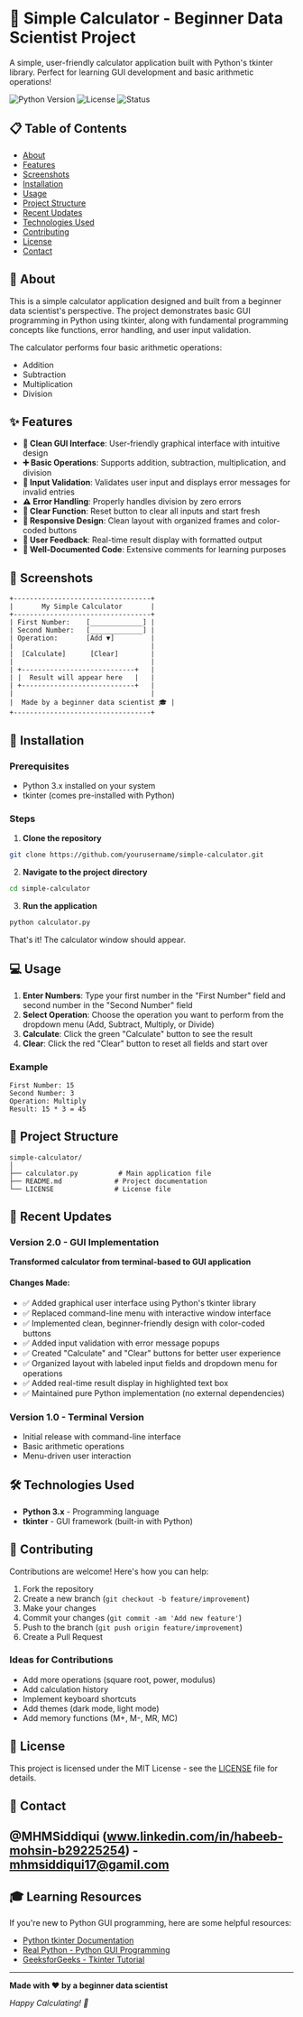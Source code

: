 # 🧮 Simple Calculator - Beginner Data Scientist Project

A simple, user-friendly calculator application built with Python's tkinter library. Perfect for learning GUI development and basic arithmetic operations!

![Python Version](https://img.shields.io/badge/python-3.x-blue.svg)
![License](https://img.shields.io/badge/license-MIT-green.svg)
![Status](https://img.shields.io/badge/status-active-success.svg)

## 📋 Table of Contents
- [About](#about)
- [Features](#features)
- [Screenshots](#screenshots)
- [Installation](#installation)
- [Usage](#usage)
- [Project Structure](#project-structure)
- [Recent Updates](#recent-updates)
- [Technologies Used](#technologies-used)
- [Contributing](#contributing)
- [License](#license)
- [Contact](#contact)

## 🎯 About

This is a simple calculator application designed and built from a beginner data scientist's perspective. The project demonstrates basic GUI programming in Python using tkinter, along with fundamental programming concepts like functions, error handling, and user input validation.

The calculator performs four basic arithmetic operations:
- Addition
- Subtraction
- Multiplication
- Division

## ✨ Features

- **🎨 Clean GUI Interface**: User-friendly graphical interface with intuitive design
- **➕ Basic Operations**: Supports addition, subtraction, multiplication, and division
- **🔢 Input Validation**: Validates user input and displays error messages for invalid entries
- **⚠️ Error Handling**: Properly handles division by zero errors
- **🧹 Clear Function**: Reset button to clear all inputs and start fresh
- **📱 Responsive Design**: Clean layout with organized frames and color-coded buttons
- **💬 User Feedback**: Real-time result display with formatted output
- **📝 Well-Documented Code**: Extensive comments for learning purposes

## 📸 Screenshots

```
+----------------------------------+
|       My Simple Calculator       |
+----------------------------------+
| First Number:    [_____________] |
| Second Number:   [_____________] |
| Operation:       [Add ▼]         |
|                                  |
|  [Calculate]      [Clear]        |
|                                  |
| +----------------------------+   |
| |  Result will appear here   |   |
| +----------------------------+   |
|                                  |
|  Made by a beginner data scientist 🎓 |
+----------------------------------+
```

## 🚀 Installation

### Prerequisites
- Python 3.x installed on your system
- tkinter (comes pre-installed with Python)

### Steps

1. **Clone the repository**
```bash
git clone https://github.com/yourusername/simple-calculator.git
```

2. **Navigate to the project directory**
```bash
cd simple-calculator
```

3. **Run the application**
```bash
python calculator.py
```

That's it! The calculator window should appear.

## 💻 Usage

1. **Enter Numbers**: Type your first number in the "First Number" field and second number in the "Second Number" field
2. **Select Operation**: Choose the operation you want to perform from the dropdown menu (Add, Subtract, Multiply, or Divide)
3. **Calculate**: Click the green "Calculate" button to see the result
4. **Clear**: Click the red "Clear" button to reset all fields and start over

### Example
```
First Number: 15
Second Number: 3
Operation: Multiply
Result: 15 * 3 = 45
```

## 📁 Project Structure

```
simple-calculator/
│
├── calculator.py          # Main application file
├── README.md             # Project documentation
└── LICENSE               # License file
```

## 🔄 Recent Updates

### Version 2.0 - GUI Implementation

**Transformed calculator from terminal-based to GUI application**

#### Changes Made:
- ✅ Added graphical user interface using Python's tkinter library
- ✅ Replaced command-line menu with interactive window interface
- ✅ Implemented clean, beginner-friendly design with color-coded buttons
- ✅ Added input validation with error message popups
- ✅ Created "Calculate" and "Clear" buttons for better user experience
- ✅ Organized layout with labeled input fields and dropdown menu for operations
- ✅ Added real-time result display in highlighted text box
- ✅ Maintained pure Python implementation (no external dependencies)

### Version 1.0 - Terminal Version
- Initial release with command-line interface
- Basic arithmetic operations
- Menu-driven user interaction

## 🛠️ Technologies Used

- **Python 3.x** - Programming language
- **tkinter** - GUI framework (built-in with Python)

## 🤝 Contributing

Contributions are welcome! Here's how you can help:

1. Fork the repository
2. Create a new branch (`git checkout -b feature/improvement`)
3. Make your changes
4. Commit your changes (`git commit -am 'Add new feature'`)
5. Push to the branch (`git push origin feature/improvement`)
6. Create a Pull Request

### Ideas for Contributions
- Add more operations (square root, power, modulus)
- Add calculation history
- Implement keyboard shortcuts
- Add themes (dark mode, light mode)
- Add memory functions (M+, M-, MR, MC)

## 📝 License

This project is licensed under the MIT License - see the [LICENSE](LICENSE) file for details.

## 📧 Contact

@MHMSiddiqui (www.linkedin.com/in/habeeb-mohsin-b29225254) - mhmsiddiqui17@gamil.com
---

## 🎓 Learning Resources

If you're new to Python GUI programming, here are some helpful resources:

- [Python tkinter Documentation](https://docs.python.org/3/library/tkinter.html)
- [Real Python - Python GUI Programming](https://realpython.com/python-gui-tkinter/)
- [GeeksforGeeks - Tkinter Tutorial](https://www.geeksforgeeks.org/python-gui-tkinter/)

---

**Made with ❤️ by a beginner data scientist**

*Happy Calculating! 🧮*

